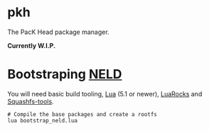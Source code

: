 # pkh
The PacK Head package manager.

**Currently W.I.P.**

# Bootstraping [NELD](https://github.com/Stilic/linux-os)

You will need basic build tooling, [Lua](https://www.lua.org) (5.1 or newer), [LuaRocks](https://luarocks.org) and [Squashfs-tools](https://github.com/plougher/squashfs-tools).

```
# Compile the base packages and create a rootfs
lua bootstrap_neld.lua
```
